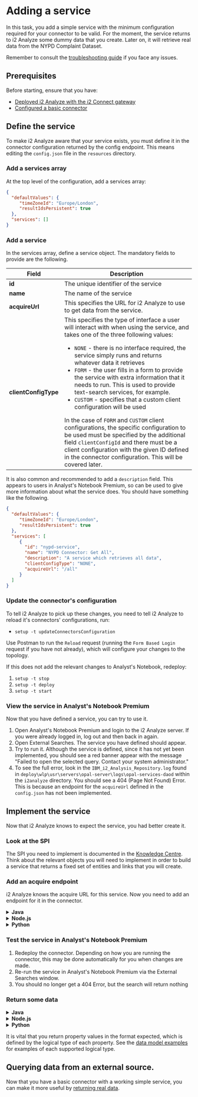 # Adding a service
In this task, you add a simple service with the minimum configuration required
for your connector to be valid. For the moment, the service returns to i2
Analyze some dummy data that you create. Later on, it will retrieve real data
from the NYPD Complaint Dataset.

Remember to consult the [troubleshooting guide](./troubleshoot.md) if you face
any issues.

## Prerequisites
Before starting, ensure that you have:
* [Deployed i2 Analyze with the i2 Connect gateway](./deploy-i2-analyze.md)
* [Configured a basic connector](deploy-connector.md)

## Define the service
To make i2 Analyze aware that your service exists, you must define it in the
connector configuration returned by the config endpoint. This means editing the
`config.json` file in the `resources` directory.

### Add a services array
At the top level of the configuration, add a services array:
   ```json
   {
     "defaultValues": {
        "timeZoneId": "Europe/London",
        "resultIdsPersistent": true
     },
     "services": []
   }
   ```

### Add a service
In the services array, define a service object. The mandatory fields to provide are the following.

   | Field                | Description                                        |   
   |----------------------|----------------------------------------------------|
   | **id**               | The unique identifier of the service               |
   | **name**             | The name of the service                            |
   | **acquireUrl**       | This specifies the URL for i2 Analyze to use to get data from the service. |
   | **clientConfigType** | This specifies the type of interface a user will interact with when using the service, and takes one of the three following values: <ul><li>`NONE` - there is no interface required, the service simply runs and returns whatever data it retrieves</li><li>`FORM` - the user fills in a form to provide the service with extra information that it needs to run. This is used to provide text-search services, for example. </li><li>`CUSTOM` - specifies that a custom client configuration will be used</li></ul>In the case of `FORM` and `CUSTOM` client configurations, the specific configuration to be used must be specified by the additional field `clientConfigId` and there must be a client configuration with the given ID defined in the connector configuration. This will be covered later.</td>  |

   It is also common and recommended to add a `description` field. This appears
   to users in Analyst's Notebook Premium, so can be used to give more information about
   what the service does. You should have something like the following.
   ```json
   {
     "defaultValues": {
        "timeZoneId": "Europe/London",
        "resultIdsPersistent": true
     },
     "services": [
        {
          "id": "nypd-service",
          "name": "NYPD Connector: Get All",
          "description": "A service which retrieves all data",
          "clientConfigType": "NONE",
          "acquireUrl": "/all"
        }
     ]
   }
   ```

### Update the connector's configuration
To tell i2 Analyze to pick up these changes, you need to tell i2 Analyze to reload it's
connectors' configurations, run:

* `setup -t updateConnectorsConfiguration`

Use Postman to run the `Reload` request (running the `Form Based Login` request if
you have not already), which will configure your changes to the topology.

If this does not add the relevant changes to Analyst's Notebook, redeploy:

1. `setup -t stop`
2. `setup -t deploy`
3. `setup -t start`

### View the service in Analyst's Notebook Premium
Now that you have defined a service, you can try to use it.
1. Open Analyst's Notebook Premium and login to the i2 Analyze server. If you
   were already logged in, log out and then back in again.
2. Open External Searches. The service you have defined should appear.
3. Try to run it. Although the service is defined, since it has not yet been
   implemented, you should see a red banner appear with the message "Failed to
   open the selected query. Contact your system administrator‬."
4. To see the full error, look in the `IBM_i2_Analysis_Repository.log` found
   in `deploy\wlp\usr\servers\opal-server\logs\opal-services-daod` within the
   `i2analyze` directory. You should see a 404 (Page Not Found) Error. This is
   because an endpoint for the `acquireUrl` defined in the `config.json` has
   not been implemented.

## Implement the service
Now that i2 Analyze knows to expect the service, you had better create it.

### Look at the SPI
The SPI you need to implement is documented in the
[Knowledge Centre](https://www.ibm.com/support/knowledgecenter/en/SSXVXZ_latest/com.ibm.i2.connect.developer.doc/i2_connect_spi.json).
Think about the relevant objects you will need to implement in order to build
a service that returns a fixed set of entities and links that you will create.
   
### Add an acquire endpoint
i2 Analyze knows the acquire URL for this service. Now you need to add an
endpoint for it in the connector.
<details><summary><strong>Java</strong></summary>
<p>

1. A template has been provided to get started with; see the `stage2/nypd-connector`
   directory. This includes:
   * an example configuration `config.json` with a service defined
   * some changes to `ConnectorController`;
   * a new class `ConnectorDataService`; and
   * some REST transport classes.
2. Apply these changes to your code, either manually, or by copying the files
   over directly. You may need to change the path of the new method in
   `ConnectorController` to match the acquireUrl of your service. You need not
   copy the example `config.json` if you have defined your service correctly.
   You can also just use the directory provided as it is setup to be used straight
   away.
3. Look at how the endpoint is defined in the `ConnectorController` class and
   the code that produces the response that is returned to i2 Analyze.

</p>
</details>

<details><summary><strong>Node.js</strong></summary>
<p>

1. A template has been provided to get started with; see the `stage2/nypd-connector`
   directory. This includes:
   * an example configuration `config.json` with a service defined;
   * a new acquire route in `app.js`;
   * a new acquire route with a `/test` endpoint in the `routes` folder;
   * a new file `/helpers/data-service.js` containing functions for acquiring data;
2. Open the code from the `stage2/nypd-connector` in VSCode, or any IDE of your choice, 
  and start the connector.

</p>
</details>

<details><summary><strong>Python</strong></summary>
<p>

1. A template has been provided to get started with; see the `stage2/nypd-connector`
   directory. This includes:
   * an example configuration `config.json` with a service defined
   * some additions to `controller.py`;
   * a new file for service functions, `service.py`; and
   * a new file `classes.py` containing some REST transport classes.
2. Apply these changes to your code, either manually, or by copying the files
   over directly. You may need to change the path of the new method in
   `controller.py` to match the acquireUrl of your service. You need not
   copy the example `config.json` if you have defined your service correctly.
   You can also just use the directory provided as it is setup to be used straight
   away.
3. Look at how the endpoint is defined in the `controller.py` class and
   the code that produces the response that is returned to i2 Analyze.

</p>
</details>

### Test the service in Analyst's Notebook Premium
1. Redeploy the connector. Depending on how you are running the connector, this
   may be done automatically for you when changes are made.
2. Re-run the service in  Analyst's Notebook Premium via the External Searches
   window.
3. You should no longer get a 404 Error, but the search will return nothing

### Return some data
<details><summary><strong>Java</strong></summary>
<p>

1. Make changes so that the service returns some entities and links - just
   create some dummy data for now. You will need to complete the implementation
   of the `LinkData` class provided.
2. Test your changes in Analyst's Notebook in the same way.
3. If you don't see what you expect to, or you come across an error,
   investigate the `IBM_i2_Analysis_Repository.log` in the `deploy\wlp\usr\servers\opal-server\logs\opal-services-daod` directory.

</p>
</details>

<details><summary><strong>Node.js</strong></summary>
<p>

1. Make changes so that the service returns some entities and links - just
   create some dummy data for now.
2. Test your changes in Analyst's Notebook in the same way.
3. If you don't see what you expect to, or you come across an error,
   investigate the `IBM_i2_Analysis_Repository.log` in the `deploy\wlp\usr\servers\opal-server\logs\opal-services-daod` directory.
 
</p>
</details>

<details><summary><strong>Python</strong></summary>
<p>

1. Make changes so that the service returns some entities and links - just
   create some dummy data for now. You will need to complete the implementation
   of the `Link` class in `classes.py`. Ensure you are importing the classes into `service.py`.
2. Test your changes in Analyst's Notebook in the same way.
3. If you don't see what you expect to, or you come across an error,
   investigate the `IBM_i2_Analysis_Repository.log` in the `deploy\wlp\usr\servers\opal-server\logs\opal-services-daod` directory.

</p>
</details>

It is vital that you return property values
in the format expected, which is defined by the logical type of each property.
See the [data model examples](./data-model.md) for examples of each supported
logical type.

## Querying data from an external source.
Now that you have a basic connector with a working simple service, you can make
it more useful by [returning real data](./connect-to-eds.md).
